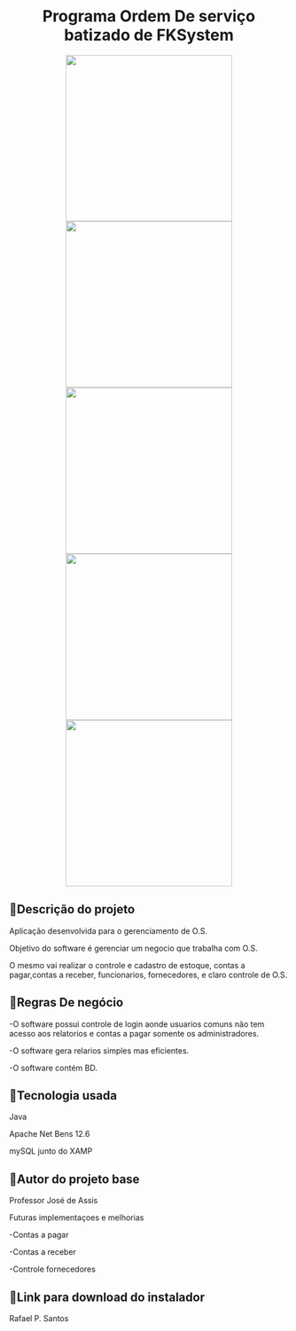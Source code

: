 
<h1 align="center">
  Programa Ordem De serviço batizado de FKSystem 
</h1>

<div align = "center">
  <img src="https://user-images.githubusercontent.com/83642989/158912677-cd507579-6383-4cc5-b392-3bb880553a8e.png" width = "300px" height = "300px" />
  <img src="https://user-images.githubusercontent.com/83642989/158912697-4ee30247-43a1-4012-a931-9acd7f02b748.png" width = "300px" />
  <img src="https://user-images.githubusercontent.com/83642989/158912699-f66fffad-6c6f-46d9-aa8d-7e48f0e00b02.png" width = "300px" /> <br/>
  <img src="https://user-images.githubusercontent.com/83642989/158912698-24882923-cf64-4109-b9de-5e3c2d1bb2dc.png" width = "300px" />
  <img src="https://user-images.githubusercontent.com/83642989/158912697-4ee30247-43a1-4012-a931-9acd7f02b748.png" width = "300px" />
  
  </div>


<h2>📃Descrição do projeto</h2>

Aplicação desenvolvida para o gerenciamento de O.S.

Objetivo  do software é gerenciar um negocio que trabalha com O.S.

O mesmo vai realizar o controle e cadastro de estoque, contas a pagar,contas a receber, funcionarios,
fornecedores, e claro controle de O.S.

<h2>📃Regras De negócio</h2>

-O software possui controle de login aonde usuarios comuns não tem acesso aos relatorios e contas a pagar
somente os administradores.

-O software gera relarios simples mas eficientes.

-O software contém BD.



<h2>📃Tecnologia usada</h2>


Java 

Apache Net Bens 12.6

mySQL junto do XAMP



<h2>📃Autor do projeto base</h2>
Professor José de Assis

Futuras implementaçoes e melhorias 

-Contas a pagar

-Contas a receber

-Controle fornecedores


<h2>📃Link para download do instalador </h2>





Rafael P. Santos

